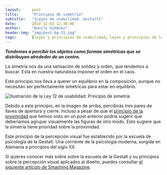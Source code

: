 ```yaml
---
layout:     post
title:      "Principio de simetría"
subtitle:   "{Leyes de usabilidad. Gestalt}"
date:       2018-12-03 12:30:00
author:     "Aunitz Giménez"
header-img: "img/post-bg-31.jpg"
tags:       [leyes y principios de usabilidad, leyes y principios de la Gestalt]
---
```


<p><em><strong>Tendemos a percibir los objetos como formas simétricas que se distribuyen alrededor de un centro.</strong></em></p>

<p>La simetría nos da una sensación de solidez y orden, que tendemos a buscar. Está en nuestra naturaleza imponer el orden en el caos.</p>

<p>Este principio nos lleva a querer un equilibrio en la composición, aunque no necesitan ser perfectamente simétricas para estar en equilibrio.</p>

<p><img src="{{ site.baseurl }}/img/ley-12-principio-de-simetria.png" alt="Ilustración de la Ley 12 de usabilidad: Principio de simetría"></p>

<p>Debido a este principio, en la imagen de arriba, percibirás tres pares de llaves de apertura y cierre. Incluso a pesar de que el <a href="{{ site.baseurl }}{% post_url 2018-01-22-ley-06-principio-de-la-proximidad %}">principio de la proximidad</a> que hemos visto en un post anterior podría sugerir que deberíamos agrupar visualmente las figuras de otro modo. Esto sugiere que la simetría tiene prioridad sobre la proximidad.</p>

<p>Este principio de la percepción visual fue establecido por la escuela de psicología de la Gestalt. Una corriente de la psicología moderna, surgida en Alemania a principios del siglo XX.</p>

<p>Si quieres conocer más sobre sobre la escuela de la Gestalt y su principios sobre la percepción visual aplicados al diseño, puedes consultar <a href="https://www.smashingmagazine.com/2014/03/design-principles-visual-perception-and-the-principles-of-gestalt/" target="_blank">el siguiente artículo de Smashing Magazine</a>.</p>